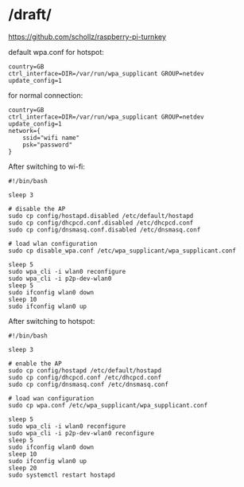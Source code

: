 # /draft/

https://github.com/schollz/raspberry-pi-turnkey

default wpa.conf for hotspot:

```
country=GB
ctrl_interface=DIR=/var/run/wpa_supplicant GROUP=netdev
update_config=1
```

for normal connection:

```
country=GB
ctrl_interface=DIR=/var/run/wpa_supplicant GROUP=netdev
update_config=1
network={
    ssid="wifi name"
    psk="password"
}
```


After switching to wi-fi:

```
#!/bin/bash

sleep 3

# disable the AP
sudo cp config/hostapd.disabled /etc/default/hostapd
sudo cp config/dhcpcd.conf.disabled /etc/dhcpcd.conf
sudo cp config/dnsmasq.conf.disabled /etc/dnsmasq.conf

# load wlan configuration
sudo cp disable_wpa.conf /etc/wpa_supplicant/wpa_supplicant.conf

sleep 5
sudo wpa_cli -i wlan0 reconfigure
sudo wpa_cli -i p2p-dev-wlan0
sleep 5
sudo ifconfig wlan0 down
sleep 10
sudo ifconfig wlan0 up
```

After switching to hotspot:

```
#!/bin/bash

sleep 3

# enable the AP
sudo cp config/hostapd /etc/default/hostapd
sudo cp config/dhcpcd.conf /etc/dhcpcd.conf
sudo cp config/dnsmasq.conf /etc/dnsmasq.conf

# load wan configuration
sudo cp wpa.conf /etc/wpa_supplicant/wpa_supplicant.conf

sleep 5
sudo wpa_cli -i wlan0 reconfigure
sudo wpa_cli -i p2p-dev-wlan0 reconfigure
sleep 5
sudo ifconfig wlan0 down
sleep 10
sudo ifconfig wlan0 up
sleep 20
sudo systemctl restart hostapd
```
